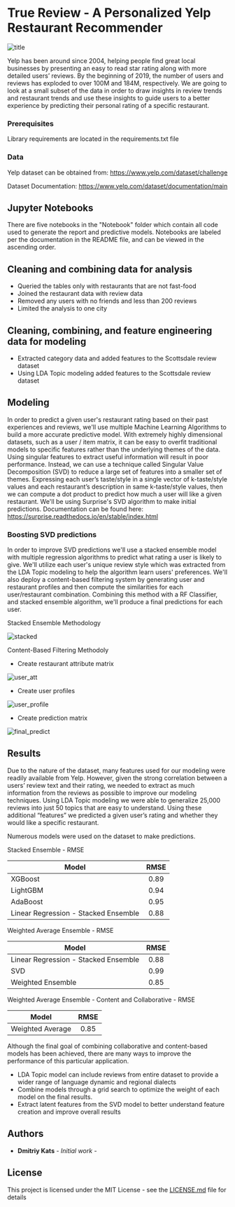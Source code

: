 # True Review - A Personalized Yelp Restaurant Recommender

![title](https://user-images.githubusercontent.com/47621473/59706049-7aafe780-91b4-11e9-8f7e-06acd0a64eaa.png)

Yelp has been around since 2004, helping people find great local businesses by presenting an easy to read star rating along with more detailed users’ reviews. By the beginning of 2019, the number of users and reviews has exploded to over 100M and 184M, respectively. We are going to look at a small subset of the data in order to draw insights in review trends and restaurant trends and use these insights to guide users to a better experience by predicting their personal rating of a specific restaurant. 

### Prerequisites

Library requirements are located in the requirements.txt file

### Data

Yelp dataset can be obtained from:
https://www.yelp.com/dataset/challenge

Dataset Documentation:
https://www.yelp.com/dataset/documentation/main

## Jupyter Notebooks

There are five notebooks in the "Notebook" folder which contain all code used to generate the report and predictive models. Notebooks are labeled per the documentation in the README file, and can be viewed in the ascending order.

## Cleaning and combining data for analysis

 - Queried the tables only with restaurants that are not fast-food
 - Joined the restaurant data with review data
 - Removed any users with no friends and less than 200 reviews
 - Limited the analysis to one city

## Cleaning, combining, and feature engineering data for modeling

 - Extracted category data and added features to the Scottsdale review dataset
 - Using LDA Topic modeling added features to the Scottsdale review dataset

## Modeling

In order to predict a given user's restaurant rating based on their past experiences and reviews, we'll use multiple Machine Learning Algorithms to build a more accurate predictive model. 
With extremely highly dimensional datasets, such as a user / item matrix, it can be easy to overfit traditional models to specific features rather than the underlying themes of the data. Using singular features to extract useful information will result in poor performance. Instead, we can use a technique called Singular Value Decomposition (SVD) to reduce a large set of features into a smaller set of themes.
Expressing each user’s taste/style in a single vector of k-taste/style values and each restaurant’s description in same k-taste/style values, then we can compute a dot product to predict how much a user will like a given restaurant.
We'll be using Surprise's SVD algorithm to make initial predictions. Documentation can be found here:
https://surprise.readthedocs.io/en/stable/index.html

### Boosting SVD predictions

In order to improve SVD predictions we'll use a stacked ensemble model with multiple regression algorithms to predict what rating a user is likely to give. We'll utilize each user's unique review style which was extracted from the LDA Topic modeling to help the algorithm learn users' preferences. 
We'll also deploy a content-based filtering system by generating user and restaurant profiles and then compute the similarities for each user/restaurant combination. Combining this method with a RF Classifier, and stacked ensemble algorithm, we'll produce a final predictions for each user.

Stacked Ensemble Methodology

![stacked](https://user-images.githubusercontent.com/47621473/59885167-39b00280-936f-11e9-87cb-ffb8307a95be.png)

Content-Based Filtering Methodoly

 - Create restaurant attribute matrix

![user_att](https://user-images.githubusercontent.com/47621473/59885149-28ff8c80-936f-11e9-8d82-1ea674feb0a6.png)

 - Create user profiles

![user_profile](https://user-images.githubusercontent.com/47621473/59885157-2ef56d80-936f-11e9-9371-a63d464996d2.png)

 - Create prediction matrix

![final_predict](https://user-images.githubusercontent.com/47621473/59885164-36b51200-936f-11e9-843e-7f0390c7a695.png)

## Results

Due to the nature of the dataset, many features used for our modeling were readily available from Yelp. However, given the strong correlation between a users’ review text and their rating, we needed to extract as much information from the reviews as possible to improve our modeling techniques. Using LDA Topic modeling we were able to generalize 25,000 reviews into just 50 topics that are easy to understand. Using these additional “features” we predicted a given user’s rating and whether they would like a specific restaurant.

Numerous models were used on the dataset to make predictions.

Stacked Ensemble - RMSE


| Model    |     RMSE      | 
|----------|:-------------:|
| XGBoost  |  0.89         | 
| LightGBM |  0.94         |
| AdaBoost |  0.95         |
| Linear Regression - Stacked Ensemble | 0.88 |


Weighted Average Ensemble - RMSE

| Model    |     RMSE      | 
|----------|:-------------:|
| Linear Regression - Stacked Ensemble |  0.88         | 
| SVD|  0.99        |
| Weighted Ensemble |  0.85       |


Weighted Average Ensemble - Content and Collaborative - RMSE

| Model    |     RMSE      | 
|----------|:-------------:|
| Weighted Average |  0.85         | 



Although the final goal of combining collaborative and content-based models has been achieved, there are many ways to improve the performance of this particular application.
- LDA Topic model can include reviews from entire dataset to provide a wider range of language dynamic and regional dialects
- Combine models through a grid search to optimize the weight of each model on the final results.
- Extract latent features from the SVD model to better understand feature creation and improve
overall results


## Authors

* **Dmitriy Kats** - *Initial work* - 

## License

This project is licensed under the MIT License - see the [LICENSE.md](LICENSE.md) file for details

